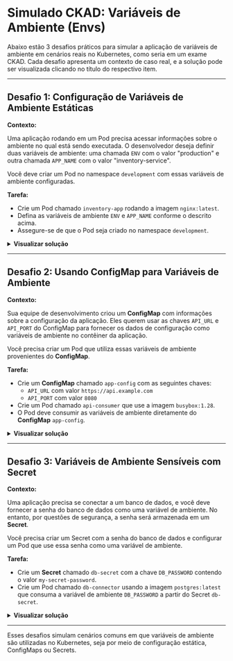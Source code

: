 # Simulado CKAD: Variáveis de Ambiente (Envs)

Abaixo estão 3 desafios práticos para simular a aplicação de variáveis de ambiente em cenários reais no Kubernetes, como seria em um exame CKAD. Cada desafio apresenta um contexto de caso real, e a solução pode ser visualizada clicando no título do respectivo item.

---

## Desafio 1: Configuração de Variáveis de Ambiente Estáticas

**Contexto:**

Uma aplicação rodando em um Pod precisa acessar informações sobre o ambiente no qual está sendo executada. O desenvolvedor deseja definir duas variáveis de ambiente: uma chamada `ENV` com o valor "production" e outra chamada `APP_NAME` com o valor "inventory-service".

Você deve criar um Pod no namespace `development` com essas variáveis de ambiente configuradas.

**Tarefa:**

- Crie um Pod chamado `inventory-app` rodando a imagem `nginx:latest`.
- Defina as variáveis de ambiente `ENV` e `APP_NAME` conforme o descrito acima.
- Assegure-se de que o Pod seja criado no namespace `development`.

<details>
  <summary><strong>Visualizar solução</strong></summary>

```yaml
apiVersion: v1
kind: Pod
metadata:
  name: inventory-app
  namespace: development
spec:
  containers:
  - name: nginx-container
    image: nginx:latest
    env:
    - name: ENV
      value: "production"
    - name: APP_NAME
      value: "inventory-service"
```

</details>

---

## Desafio 2: Usando ConfigMap para Variáveis de Ambiente

**Contexto:**

Sua equipe de desenvolvimento criou um **ConfigMap** com informações sobre a configuração da aplicação. Eles querem usar as chaves `API_URL` e `API_PORT` do ConfigMap para fornecer os dados de configuração como variáveis de ambiente no contêiner da aplicação.

Você precisa criar um Pod que utiliza essas variáveis de ambiente provenientes do **ConfigMap**.

**Tarefa:**

- Crie um **ConfigMap** chamado `app-config` com as seguintes chaves:
  - `API_URL` com valor `https://api.example.com`
  - `API_PORT` com valor `8080`
- Crie um Pod chamado `api-consumer` que use a imagem `busybox:1.28`.
- O Pod deve consumir as variáveis de ambiente diretamente do **ConfigMap** `app-config`.

<details>
  <summary><strong>Visualizar solução</strong></summary>

```yaml
apiVersion: v1
kind: ConfigMap
metadata:
  name: app-config
data:
  API_URL: "https://api.example.com"
  API_PORT: "8080"
---
apiVersion: v1
kind: Pod
metadata:
  name: api-consumer
spec:
  containers:
  - name: busybox-container
    image: busybox:1.28
    command: ["sh", "-c", "env"]
    envFrom:
    - configMapRef:
        name: app-config
```

</details>

---

## Desafio 3: Variáveis de Ambiente Sensíveis com Secret

**Contexto:**

Uma aplicação precisa se conectar a um banco de dados, e você deve fornecer a senha do banco de dados como uma variável de ambiente. No entanto, por questões de segurança, a senha será armazenada em um **Secret**.

Você precisa criar um Secret com a senha do banco de dados e configurar um Pod que use essa senha como uma variável de ambiente.

**Tarefa:**

- Crie um **Secret** chamado `db-secret` com a chave `DB_PASSWORD` contendo o valor `my-secret-password`.
- Crie um Pod chamado `db-connector` usando a imagem `postgres:latest` que consuma a variável de ambiente `DB_PASSWORD` a partir do Secret `db-secret`.

<details>
  <summary><strong>Visualizar solução</strong></summary>

```yaml
apiVersion: v1
kind: Secret
metadata:
  name: db-secret
type: Opaque
data:
  DB_PASSWORD: bXktc2VjcmV0LXBhc3N3b3Jk  # Base64 encoded 'my-secret-password'
---
apiVersion: v1
kind: Pod
metadata:
  name: db-connector
spec:
  containers:
  - name: postgres-container
    image: postgres:latest
    env:
    - name: DB_PASSWORD
      valueFrom:
        secretKeyRef:
          name: db-secret
          key: DB_PASSWORD
```

</details>

---

Esses desafios simulam cenários comuns em que variáveis de ambiente são utilizadas no Kubernetes, seja por meio de configuração estática, ConfigMaps ou Secrets.